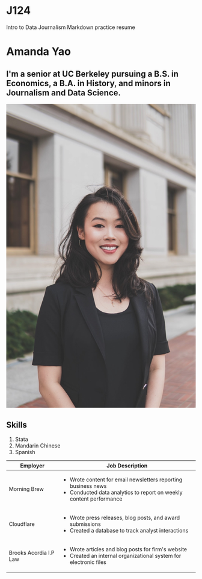 # J124
Intro to Data Journalism Markdown practice resume

# Amanda Yao
## I'm a senior at UC Berkeley pursuing a B.S. in Economics, a B.A. in History, and minors in Journalism and Data Science. 

!['Headshot','Amanda Yao's headshot'](/headshot.JPG)

## Skills
1. Stata
2. Mandarin Chinese
3. Spanish

Employer | Job Description
-------- | ---------------
Morning Brew | <ul><li>Wrote content for email newsletters reporting business news</li><li>Conducted data analytics to report on weekly content performance
Cloudflare | <ul><li>Wrote press releases, blog posts, and award submissions</li><li>Created a database to track analyst interactions
Brooks Acordia I.P Law | <ul><li>Wrote articles and blog posts for firm's website</li><li>Created an internal organizational system for electronic files
